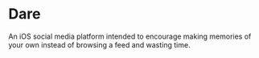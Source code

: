 # Dare
An iOS social media platform intended to encourage making memories of your own instead of browsing a feed and wasting time. 
